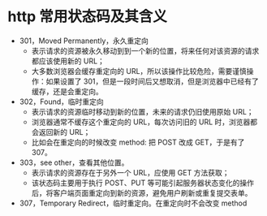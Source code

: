 # http 常用状态码及其含义

- 301，Moved Permanently，永久重定向
  - 表示请求的资源被永久移动到到一个新的位置，将来任何对该资源的请求都应该使用新的 URL；
  - 大多数浏览器会缓存重定向的 URL，所以该操作比较危险，需要谨慎操作：如果设置了 301，但是一段时间后又想取消，但是浏览器中已经有了缓存，还是会重定向。
- 302，Found，临时重定向
  - 表示请求的资源临时移动到新的位置，未来的请求仍旧使用原始 URL；
  - 浏览器通常不缓存这个重定向的 URL，每次访问旧的 URL 时，浏览器都会返回新的 URL；
  - 比如会在重定向的时候改变 method: 把 POST 改成 GET，于是有了 307。
- 303，see other，查看其他位置。
  - 表示请求的资源存在于另外一个 URL，应使用 GET 方法获取；
  - 该状态码主要用于执行 POST、PUT 等可能引起服务器状态变化的操作后，将客户端页面重定向到新的资源，避免用户刷新或重复提交表单。
- 307，Temporary Redirect，临时重定向。在重定向时不会改变 method
